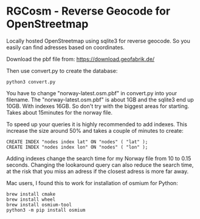 # RGCosm - Reverse Geocode for OpenStreetmap

Locally hosted OpenStreetmap using sqlite3 for reverse geocode.
So you easily can find adresses based on coordinates.

Download the pbf file from:
https://download.geofabrik.de/

Then use convert.py to create the database:
```
python3 convert.py
```

You have to change "norway-latest.osm.pbf" in convert.py into your filename.
The "norway-latest.osm.pbf" is about 1GB and the sqlite3 end up 10GB. With indexes 16GB. So don't try with the biggest areas for starting. Takes about 15minutes for the norway file.

To speed up your queries it is highly recommended to add indexes. This increase the size around 50% and takes a couple of minutes to create:
```
CREATE INDEX "nodes index lat" ON "nodes" ( "lat" );
CREATE INDEX "nodes index lon" ON "nodes" ( "lon" );
```

Adding indexes change the search time for my Norway file from 10 to 0.15 seconds. Changing the lookaround query can also reduce the search time, at the risk that you miss an adress if the closest adress is more far away.


Mac users, I found this to work for installation of osmium for Python:
```
brew install cmake
brew install wheel
brew install osmium-tool
python3 -m pip install osmium
```
